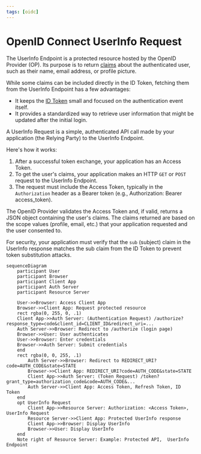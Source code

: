 ```yaml
---
tags: [oidc]
---
```


# OpenID Connect UserInfo Request

The UserInfo Endpoint is a protected resource hosted by the OpenID Provider (OP). Its purpose is to return [claims](standard-claims.mdx) about the authenticated user, such as their name, email address, or profile picture.

While some claims can be included directly in the ID Token, fetching them from the UserInfo Endpoint has a few advantages:

* It keeps the [ID Token](id-token.md) small and focused on the authentication event itself.
* It provides a standardized way to retrieve user information that might be updated after the initial login.

A UserInfo Request is a simple, authenticated API call made by your application (the Relying Party) to the UserInfo Endpoint.

Here's how it works:

1. After a successful token exchange, your application has an Access Token.
2. To get the user's claims, your application makes an HTTP `GET` or `POST` request to the UserInfo Endpoint.
3. The request must include the Access Token, typically in the `Authorization` header as a Bearer token (e.g., Authorization: Bearer access_token).

The OpenID Provider validates the Access Token and, if valid, returns a JSON object containing the user's claims.
The claims returned are based on the scope values (profile, email, etc.) that your application requested and the user consented to.

For security, your application must verify that the `sub` (subject) claim in the UserInfo response matches the sub claim from the ID Token to prevent token substitution attacks.

```mermaid
sequenceDiagram
    participant User
    participant Browser
    participant Client App
    participant Auth Server
    participant Resource Server

    User->>Browser: Access Client App
    Browser->>Client App: Request protected resource
    rect rgba(0, 255, 0, .1)
    Client App->>Auth Server: (Authentication Request) /authorize?response_type=code&client_id=CLIENT_ID&redirect_uri=...
    Auth Server->>Browser: Redirect to /authorize (login page)
    Browser->>User: User authenticates
    User->>Browser: Enter credentials
    Browser->>Auth Server: Submit credentials
    end
    rect rgba(0, 0, 255, .1)
        Auth Server->>Browser: Redirect to REDIRECT_URI?code=AUTH_CODE&state=STATE
        Browser->>Client App: REDIRECT_URI?code=AUTH_CODE&state=STATE
        Client App->>Auth Server: (Token Request) /token?grant_type=authorization_code&code=AUTH_CODE&...
        Auth Server->>Client App: Access Token, Refresh Token, ID Token
    end
    opt UserInfo Request
        Client App->>Resource Server: Authorization: <Access Token>, UserInfo Request
        Resource Server->>Client App: Protected UserInfo response
        Client App->>Browser: Display UserInfo
        Browser->>User: Display UserInfo
    end
    Note right of Resource Server: Example: Protected API,  UserInfo Endpoint
```